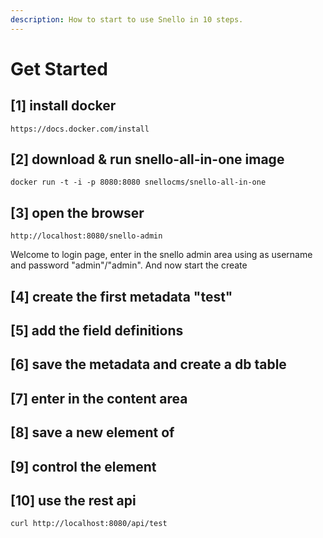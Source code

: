 ```yaml
---
description: How to start to use Snello in 10 steps.
---
```


# Get Started

## \[1\] install docker

```text
https://docs.docker.com/install
```

## \[2\] download & run snello-all-in-one image

```text
docker run -t -i -p 8080:8080 snellocms/snello-all-in-one
```

## \[3\] open the browser

```text
http://localhost:8080/snello-admin 
```

Welcome to login page, enter in the snello admin area using as username and password "admin"/"admin". And now start the create 

## \[4\] create the first metadata "test"

## \[5\] add the field definitions

## \[6\] save the metadata and create a db table

## \[7\] enter in the content area 

## \[8\] save a new element of 

## \[9\] control the element

## \[10\] use the rest api

```text
curl http://localhost:8080/api/test
```



